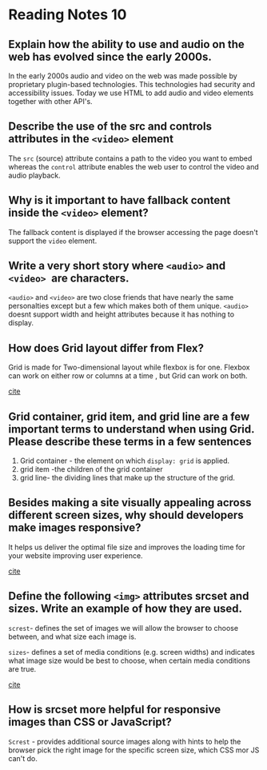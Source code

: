 # Reading Notes 10

## Explain how the ability to use   and audio on the web has evolved since the early 2000s.

In the early 2000s audio and video on the web was made possible by proprietary plugin-based technologies. This technologies had  security and accessibility issues. Today we use HTML to add audio and video elements together with other API's.

## Describe the use of the src and controls attributes in the `<video>` element

The `src` (source) attribute contains a path to the video you want to embed whereas the `control` attribute enables the web user to control the video and audio playback.

## Why is it important to have fallback content inside the `<video>` element?

The fallback content is displayed if the browser accessing the page doesn't support the `video` element.


## Write a very short story where `<audio>` and `<video> `are characters.
`<audio>` and `<video>` are two close friends that have nearly the same personalties except but a few which makes both of them unique. `<audio>`
 doesnt support width and height attributes because it has nothing to display.

## How does Grid layout differ from Flex?

Grid is made for Two-dimensional layout while flexbox is for one. Flexbox can work on either row or columns at a time , but Grid can work on both.

[cite](https://www.geeksforgeeks.org/comparison-between-css-grid-css-flexbox/#:~:text=Grid%20is%20made%20for%20two,in%20this%20type%20of%20scenario.)

## Grid container, grid item, and grid line are a few important terms to understand when using Grid. Please describe these terms in a few sentences

1. Grid container - the element on which `display: grid` is applied.
2. grid item -the children of the grid container
3. grid line- the dividing lines that make up the structure of the grid.

## Besides making a site visually appealing across different screen sizes, why should developers make images responsive?

It helps us deliver the optimal file size and improves the loading time for your website improving user experience.

[cite](https://www.lab21.gr/blog/use-responsive-images/#:~:text=Having%20responsive%20images%20is%20important,for%20creating%20a%20responsive%20image.)

## Define the following `<img>` attributes srcset and sizes. Write an example of how they are used.

`screst`- defines the set of images we will allow the browser to choose between, and what size each image is.

`sizes`- defines a set of media conditions (e.g. screen widths) and indicates what image size would be best to choose, when certain media conditions are true.

[cite](https://developer.mozilla.org/en-US/docs/Learn/HTML/Multimedia_and_embedding/Responsive_images)

## How is srcset more helpful for responsive images than CSS or JavaScript?

`Screst` - provides additional source images along with hints to help the browser pick the right image for the specific screen size, which CSS mor JS can't do.
